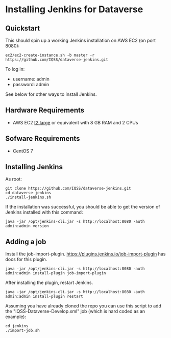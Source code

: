 Installing Jenkins for Dataverse
================================

## Quickstart

This should spin up a working Jenkins installation on AWS EC2 (on port 8080):

    ec2/ec2-create-instance.sh -b master -r https://github.com/IQSS/dataverse-jenkins.git

To log in:

- username: admin
- password: admin

See below for other ways to install Jenkins.

## Hardware Requirements

- AWS EC2 [t2.large][] or equivalent with 8 GB RAM and 2 CPUs

## Sofware Requirements

- CentOS 7

## Installing Jenkins

As root:

    git clone https://github.com/IQSS/dataverse-jenkins.git
    cd dataverse-jenkins
    ./install-jenkins.sh

If the installation was successful, you should be able to get the version of Jenkins installed with this command:

    java -jar /opt/jenkins-cli.jar -s http://localhost:8080 -auth admin:admin version

## Adding a job

Install the job-import-plugin. https://plugins.jenkins.io/job-import-plugin has docs for this plugin.

    java -jar /opt/jenkins-cli.jar -s http://localhost:8080 -auth admin:admin install-plugin job-import-plugin

After installing the plugin, restart Jenkins.

    java -jar /opt/jenkins-cli.jar -s http://localhost:8080 -auth admin:admin install-plugin restart

Assuming you have already cloned the repo you can use this script to add the "IQSS-Dataverse-Develop.xml" job (which is hard coded as an example):

    cd jenkins
    ./import-job.sh

[t2.large]: https://aws.amazon.com/ec2/instance-types/t2/
